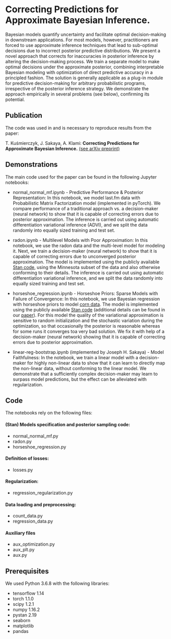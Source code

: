 
# Correcting Predictions for Approximate Bayesian Inference.

Bayesian models quantify uncertainty and facilitate optimal decision-making in downstream applications. For most models, however, practitioners are forced to use approximate inference techniques that lead to sub-optimal decisions due to incorrect posterior predictive distributions. We present a novel approach that corrects for inaccuracies in posterior inference by altering the decision-making process. We train a separate model to make optimal decisions under the approximate posterior, combining interpretable Bayesian modeling with optimization of direct predictive accuracy in a principled fashion. The solution is generally applicable as a plug-in module for predictive decision-making for arbitrary probabilistic programs, irrespective of the posterior inference strategy. We demonstrate the approach empirically in several problems (see below), confirming its potential.


## Publication

The code was used in and is necessary to reproduce results from the paper:

T. Kuśmierczyk, J. Sakaya, A. Klami: **Correcting Predictions for Approximate Bayesian Inference.** [(see arXiv preprint)](https://arxiv.org/pdf/1909.04919.pdf)


## Demonstrations

The main code used for the paper can be found in the following Jupyter notebooks:

 * normal_normal_mf.ipynb  - Predictive Performance & Posterior Representation: In this notebook, we model last.fm data with Probabilistic Matrix Factorization model (implemented in pyTorch). We compare performance of a traditional approach vs. a decision-maker (neural network) to show that it is capable of correcting errors due to posterior approximation. The inference is carried out using automatic differentiation variational inference (ADVI), and we split the data randomly into equally sized training and test set.

 * radon.ipynb - Multilevel Models with Poor Approximation: In this notebook, we use the radon data and the multi-level model for modeling it. Next, we train a decision-maker (neural network) to show that it is capable of correcting errors due to unconverged posterior approximation. The model is implemented using the publicly available [Stan code](http://mc-stan.org/users/documentation/case-studies/radon.html), using the Minnesota subset of the data and also otherwise conforming to their details. The inference is carried out using automatic differentiation variational inference, and we split the data randomly into equally sized training and test set.

 * horseshoe_regression.ipynb - Horseshoe Priors: Sparse Models with Failure of Convergence: In this notebook, we use Bayesian regression with horseshoe priors to model [corn data](https://core.ac.uk/download/pdf/397803.pdf). The model is implemented using the publicly available [Stan code](https://github.com/yao-yl/Evaluating-Variational-Inference/blob/master/Rcode/glmbernoullirhs.stan) (additional details can be found in our [paper](https://arxiv.org/pdf/1909.04919.pdf)). For this model the quality of the variational approximation is sensitive to random initialization and the stochastic variation during the optimization, so that occasionally the posterior is reasonable whereas for some runs it converges toa very bad solution. We fix it with help of a decision-maker (neural network) showing that it is capable of correcting errors due to posterior approximation.

 * linear-reg-bootstrap.ipynb (implemented by Joseph H. Sakaya) - Model Faithfulness: In the notebook, we train a linear model with a decision-maker for highly non-linear data to show that it can learn to directly map the non-linear data, without conforming to the linear model. We demonstrate that a sufficiently complex decision-maker may learn to surpass model predictions, but the effect can be alleviated with regularization.


## Code
The notebooks rely on the following files:

 #### (Stan) Models specification and posterior sampling code:
 * normal_normal_mf.py  
 * radon.py  
 * horseshoe_regression.py  
 
 #### Definition of losses:
 * losses.py  
 
 #### Regularization:
 * regression_regularization.py
 
 #### Data loading and preprocessing:
 * count_data.py  
 * regression_data.py  
 
 #### Auxiliary files
 * aux_optimization.py  
 * aux_plt.py  
 * aux.py  


## Prerequisites 
We used Python 3.6.8 with the following libraries:
 * tensorflow 1.14
 * torch  1.1.0
 * scipy 1.2.1
 * numpy  1.16.2
 * pystan 2.19
 * seaborn 
 * matplotlib 
 * pandas 

